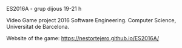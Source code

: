 ES2016A - grup dijous 19-21 h

Video Game project 2016 Software Engineering. Computer Science, Universitat de Barcelona.

Website of the game: https://nestortejero.github.io/ES2016A/
